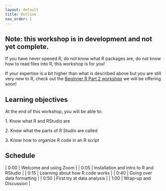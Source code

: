 ```yaml
---
layout: default
title: Outline
nav_order: 1
---
```


## Note: this workshop is in development and not yet complete.

If you have never opened R, do not know what R packages are, do not know how to read files into R, this workshop is for you!

If your expertise is a bit higher than what is described above but you are still very new to R, check out the [Beginner R Part 2 workshop](https://ubc-library-rc.github.io/Beginner_R_Part2/) we will be offering soon!

## Learning objectives

At the end of this workshop, you will be able to:

1\. Know what R and RStudio are

2\. Know what the parts of R Studio are called

3\. Know how to organize R code in an R script

## Schedule

| 0:00 \| Welcome and using Zoom \|
| 0:05 \| Installation and intro to R and RStudio \|
| 0:15 \| Learning about how R code works \|
| 0:40 \| Going over data formatting \|
| 0:50 \| First try at data analysis \|
| 1:00 \| Wrap-up and Discussion \|


